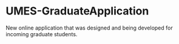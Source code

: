 # UMES-GraduateApplication
New online application that was designed and being developed for incoming graduate students.
